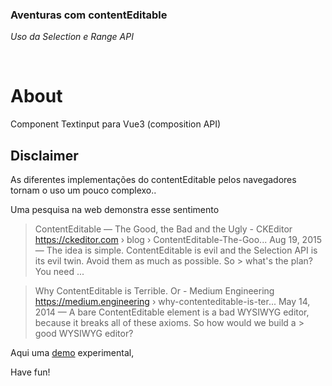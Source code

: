 ### Aventuras com contentEditable
*Uso da Selection e Range API*

<br>

# About

Component Textinput para Vue3 (composition API) 

## Disclaimer 

As diferentes implementações do contentEditable pelos navegadores tornam o uso 
um pouco complexo..

Uma pesquisa na web demonstra esse sentimento


> ContentEditable — The Good, the Bad and the Ugly - CKEditor
> https://ckeditor.com › blog › ContentEditable-The-Goo...
> Aug 19, 2015 — The idea is simple. ContentEditable is evil and the Selection API is its evil twin. Avoid them as much as possible. So > what's the plan? You need ...



> Why ContentEditable is Terrible. Or - Medium Engineering
> https://medium.engineering › why-contenteditable-is-ter...
> May 14, 2014 — A bare ContentEditable element is a bad WYSIWYG editor, because it breaks all of these axioms. So how would we build a > good WYSIWYG editor?



Aqui uma [demo](https://tfnix.github.io/tst2/) experimental, 

Have fun! 
